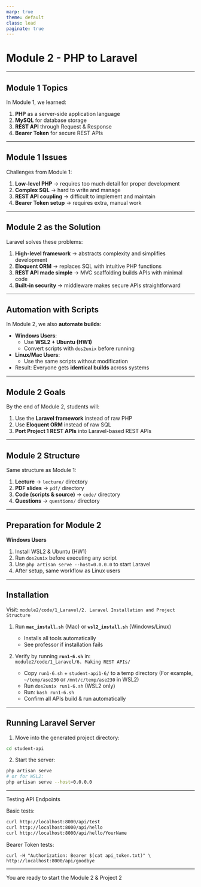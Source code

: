 ```yaml
---
marp: true
theme: default
class: lead
paginate: true
---
```


# Module 2 - PHP to Laravel

---

## Module 1 Topics

In Module 1, we learned:

1. **PHP** as a server-side application language  
2. **MySQL** for database storage  
3. **REST API** through Request & Response  
4. **Bearer Token** for secure REST APIs  

---

## Module 1 Issues

Challenges from Module 1:

1. **Low-level PHP** → requires too much detail for proper development  
2. **Complex SQL** → hard to write and manage  
3. **REST API coupling** → difficult to implement and maintain  
4. **Bearer Token setup** → requires extra, manual work  

---

## Module 2 as the Solution

Laravel solves these problems:

1. **High-level framework** → abstracts complexity and simplifies development  
2. **Eloquent ORM** → replaces SQL with intuitive PHP functions  
3. **REST API made simple** → MVC scaffolding builds APIs with minimal code  
4. **Built-in security** → middleware makes secure APIs straightforward  

---

## Automation with Scripts

In Module 2, we also **automate builds**:

- **Windows Users**:  
  - Use **WSL2 + Ubuntu (HW1)**  
  - Convert scripts with `dos2unix` before running  
- **Linux/Mac Users**:  
  - Use the same scripts without modification  
- Result: Everyone gets **identical builds** across systems  

---

## Module 2 Goals

By the end of Module 2, students will:

1. Use the **Laravel framework** instead of raw PHP  
2. Use **Eloquent ORM** instead of raw SQL  
3. **Port Project 1 REST APIs** into Laravel-based REST APIs  

---

## Module 2 Structure

Same structure as Module 1:

1. **Lecture** → `lecture/` directory  
2. **PDF slides** → `pdf/` directory  
3. **Code (scripts & source)** → `code/` directory  
4. **Questions** → `questions/` directory  

---

## Preparation for Module 2

**Windows Users**  
1. Install WSL2 & Ubuntu (HW1)  
2. Run `dos2unix` before executing any script  
3. Use `php artisan serve --host=0.0.0.0` to start Laravel  
4. After setup, same workflow as Linux users  

---

## Installation

Visit: `module2/code/1_Laravel/2. Laravel Installation and Project Structure`

1. Run **`mac_install.sh`** (Mac) or **`wsl2_install.sh`** (Windows/Linux)  
   - Installs all tools automatically  
   - See professor if installation fails  

2. Verify by running **`run1-6.sh`** in:  
   `module2/code/1_Laravel/6. Making REST APIs/`  

   - Copy `run1-6.sh` + `student-api1-6/` to a temp directory (For example, `~/temp/ase230` or `/mnt/c/temp/ase230` in WSL2)  
   - Run `dos2unix run1-6.sh` (WSL2 only)  
   - Run: `bash run1-6.sh`  
   - Confirm all APIs build & run automatically  

---

## Running Laravel Server

1. Move into the generated project directory:  

```bash
cd student-api
```

2. Start the server:

```bash
php artisan serve
# or for WSL2:
php artisan serve --host=0.0.0.0
```

---

Testing API Endpoints

Basic tests:

```bash
curl http://localhost:8000/api/test
curl http://localhost:8000/api/hello
curl http://localhost:8000/api/hello/YourName
```

Bearer Token tests:

```
curl -H "Authorization: Bearer $(cat api_token.txt)" \
http://localhost:8000/api/goodbye
```

---

You are ready to start the Module 2 & Project 2